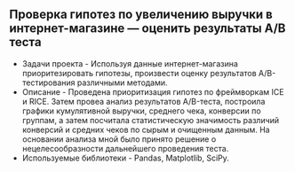 ## Проверка гипотез по увеличению выручки в интернет-магазине — оценить результаты A/B теста
- Задачи проекта - Используя данные интернет-магазина приоритезировать гипотезы, произвести оценку результатов A/B-тестирования различными методами.
- Описание - Проведена приоритизация гипотез по фреймворкам ICE и RICE. Затем провеа анализ результатов A/B-теста, построила графики кумулятивной выручки, среднего чека, конверсии по группам, а затем посчитала статистическую значимость различий конверсий и средних чеков по сырым и очищенным данным. На основании анализа мной было принято решение о нецелесообразности дальнейшего проведения теста.
- Используемые библиотеки - Pandas, Matplotlib, SciPy.
